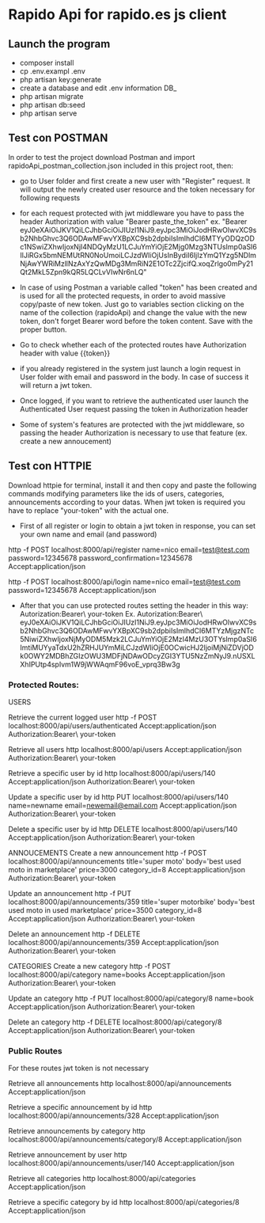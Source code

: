 # Rapido Api for rapido.es js client
## Launch the program
- composer install
- cp .env.exampl .env
- php artisan key:generate
- create a database and edit .env information DB_
- php artisan migrate
- php artisan db:seed
- php artisan serve

## Test con POSTMAN
In order to test the project download Postman and import rapidoApi_postman_collection.json included in this project root, then:

- go to User folder and first create a new user with "Register" request. It will output the newly created user resource and the token necessary for following requests

- for each request protected with jwt middleware you have to pass the header Authorization with value "Bearer paste_the_token" 
ex. "Bearer eyJ0eXAiOiJKV1QiLCJhbGciOiJIUzI1NiJ9.eyJpc3MiOiJodHRwOlwvXC9sb2NhbGhvc3Q6ODAwMFwvYXBpXC9sb2dpbiIsImlhdCI6MTYyODQzODc1NSwiZXhwIjoxNjI4NDQyMzU1LCJuYmYiOjE2Mjg0Mzg3NTUsImp0aSI6IlJiRGx5bmNEMUtRN0NoUmoiLCJzdWIiOjUsInBydiI6IjIzYmQ1Yzg5NDlmNjAwYWRiMzllNzAxYzQwMDg3MmRiN2E1OTc2ZjcifQ.xoqZrlgo0mPy21Qt2MkL5Zpn9kQR5LQCLvVIwNr6nLQ"

- In case of using Postman a variable called "token" has been created and is used for all the protected requests, in order to avoid massive copy/paste of new token. Just go to variables section clicking on the name of the collection (rapidoApi) and change the value with the new token, don't forget Bearer word before the token content. Save with the proper button.

- Go to check whether each of the protected routes have Authorization header with value {{token}} 

- if you already registered in the system just launch a login request in User folder with email and password in the body. In case of success it will return a jwt token.

- Once logged, if you want to retrieve the authenticated user launch the Authenticated User request passing the token in Authorization header 

- Some of system's features are protected with the jwt middleware, so passing the header Authorization is necessary to use that feature (ex. create a new annoucement)

## Test con HTTPIE
Download httpie for terminal, install it and then copy and paste the following commands modifying parameters like the ids of users, categories, announcements according to your datas. When jwt token is required you have to replace "your-token" with the actual one.

- First of all register or login to obtain a jwt token in response, you can set your own name and email (and password)

http -f POST localhost:8000/api/register name=nico email=test@test.com password=12345678 password_confirmation=12345678 Accept:application/json

http -f POST localhost:8000/api/login name=nico email=test@test.com password=12345678 Accept:application/json 

- After that you can use protected routes setting the header in this way: Autorization:Bearer\ your-token
Ex.
Autorization:Bearer\ eyJ0eXAiOiJKV1QiLCJhbGciOiJIUzI1NiJ9.eyJpc3MiOiJodHRwOlwvXC9sb2NhbGhvc3Q6ODAwMFwvYXBpXC9sb2dpbiIsImlhdCI6MTYzMjgzNTc5NiwiZXhwIjoxNjMyODM5Mzk2LCJuYmYiOjE2MzI4MzU3OTYsImp0aSI6ImtiMUYyaTdxU2hZRHJUYmMiLCJzdWIiOjE0OCwicHJ2IjoiMjNiZDVjODk0OWY2MDBhZGIzOWU3MDFjNDAwODcyZGI3YTU5NzZmNyJ9.nUSXLXhIPUtp4spIvm1W9jWWAqmF96voE_vprq3Bw3g

### Protected Routes:
USERS

Retrieve the current logged user
http -f POST localhost:8000/api/users/authenticated Accept:application/json Authorization:Bearer\ your-token

Retrieve all users
http localhost:8000/api/users Accept:application/json Authorization:Bearer\ your-token

Retrieve a specific user by id
http localhost:8000/api/users/140 Accept:application/json Authorization:Bearer\ your-token

Update a specific user by id
http PUT localhost:8000/api/users/140 name=newname email=newemail@email.com Accept:application/json Authorization:Bearer\ your-token

Delete a specific user by id
http DELETE localhost:8000/api/users/140 Accept:application/json Authorization:Bearer\ your-token

ANNOUCEMENTS
Create a new announcement
http -f POST localhost:8000/api/announcements title='super moto' body='best used moto in marketplace' price=3000 category_id=8 Accept:application/json Authorization:Bearer\ your-token

Update an announcement
http -f PUT localhost:8000/api/announcements/359 title='super motorbike' body='best used moto in used marketplace' price=3500 category_id=8 Accept:application/json Authorization:Bearer\ your-token

Delete an announcement
http -f DELETE localhost:8000/api/announcements/359 Accept:application/json Authorization:Bearer\ your-token

CATEGORIES
Create a new category
http -f POST localhost:8000/api/category name=books Accept:application/json Authorization:Bearer\ your-token

Update an category
http -f PUT localhost:8000/api/category/8 name=book Accept:application/json Authorization:Bearer\ your-token

Delete an category
http -f DELETE localhost:8000/api/category/8 Accept:application/json Authorization:Bearer\ your-token

### Public Routes
For these routes jwt token is not necessary

Retrieve all announcements
http localhost:8000/api/announcements Accept:application/json

Retrieve a specific announcement by id
http localhost:8000/api/announcements/328 Accept:application/json

Retrieve announcements by category
http localhost:8000/api/announcements/category/8 Accept:application/json

Retrieve announcement by user
http localhost:8000/api/announcements/user/140 Accept:application/json

Retrieve all categories
http localhost:8000/api/categories Accept:application/json

Retrieve a specific category by id
http localhost:8000/api/categories/8 Accept:application/json